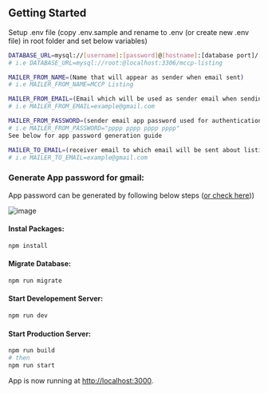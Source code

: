 ## Getting Started

Setup .env file (copy .env.sample and rename to .env (or create new .env file) in root folder and set below variables)

```bash
DATABASE_URL=mysql://[username]:[password]@[hostname]:[database port]/[database name]
# i.e DATABASE_URL=mysql://root:@localhost:3306/mccp-listing

MAILER_FROM_NAME=(Name that will appear as sender when email sent)
# i.e MAILER_FROM_NAME=MCCP Listing

MAILER_FROM_EMAIL=(Email which will be used as sender email when sending email)
# i.e MAILER_FROM_EMAIL=example@gmail.com

MAILER_FROM_PASSWORD=(sender email app password used for authentication when sending email)
# i.e MAILER_FROM_PASSWORD="pppp pppp pppp pppp"
See below for app password generation guide

MAILER_TO_EMAIL=(receiver email to which email will be sent about listing submission when form submitted)
# i.e MAILER_TO_EMAIL=example@gmail.com
```

### Generate App password for gmail:

App password can be generated by following below steps ([or check here](https://knowledge.workspace.google.com/kb/how-to-generate-an-app-passwords-000009237)))

![image](https://github.com/AKMANSoft/mccp-listing/assets/21236130/652b7951-2ebf-4922-baa5-61f254101afa)


#### Instal Packages:

```bash
npm install
```

#### Migrate Database:

```bash
npm run migrate
```

#### Start Developement Server:

```bash
npm run dev
```

#### Start Production Server:

```bash
npm run build
# then
npm run start
```

App is now running at [http://localhost:3000](http://localhost:3000).
